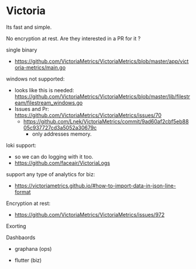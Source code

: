 # Victoria

Its fast and simple.

No encryption at rest. Are they interested in a PR for it ?


single binary

- https://github.com/VictoriaMetrics/VictoriaMetrics/blob/master/app/victoria-metrics/main.go

windows not supported:

- looks like this is needed: https://github.com/VictoriaMetrics/VictoriaMetrics/blob/master/lib/filestream/filestream_windows.go
- Issues and Pr: https://github.com/VictoriaMetrics/VictoriaMetrics/issues/70
	- https://github.com/Lnek/VictoriaMetrics/commit/9ad60af2cbf5eb8805c937727cd3a5052a30679c
		- only addresses memory.

loki support:
- so we can do logging with it too.
- https://github.com/faceair/VictoriaLogs

support any type of analytics for biz:

- https://victoriametrics.github.io/#how-to-import-data-in-json-line-format

Encryption at rest:

- https://github.com/VictoriaMetrics/VictoriaMetrics/issues/972


Exorting


Dashbaords

- graphana (ops)

- flutter (biz)